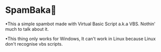 # SpamBaka👾
•This a simple spambot made with Virtual Basic Script a.k.a VBS. Nothin' much to talk about it.

•This thing only works for Windows, It can't work in Linux because Linux don't recognise vbs scripts.

